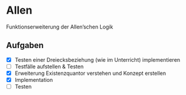Allen
=====

Funktionserweiterung der Allen’schen Logik


Aufgaben
--------

- [X] Testen einer Dreiecksbeziehung (wie im Unterricht) implementieren
- [ ] Testfälle aufstellen & Testen
- [X] Erweiterung Existenzquantor verstehen und Konzept erstellen
- [X] Implementation
- [ ] Testen
